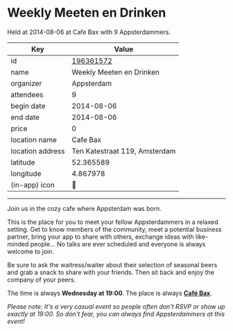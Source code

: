 # Weekly Meeten en Drinken
Held at 2014-08-06 at Cafe Bax with 9 Appsterdammers.
        
|Key|Value
|---|---|
|id|[196361572](https://www.meetup.com/appsterdam/events/196361572/)|
|name|Weekly Meeten en Drinken|
|organizer|Appsterdam|
|attendees|9|
|begin date|2014-08-06|
|end date|2014-08-06|
|price|0|
|location name|Cafe Bax|
|location address|Ten Katestraat 119, Amsterdam|
|latitude|52.365589|
|longitude|4.867978|
|(in-app) icon|🍺|

---

Join us in the cozy cafe where Appsterdam was born.

This is the place for you to meet your fellow Appsterdammers in a relaxed setting. Get to know members of the community, meet a potential business partner, bring your app to share with others, exchange ideas with like-minded people... No talks are ever scheduled and everyone is always welcome to join.

Be sure to ask the waitress/waiter about their selection of seasonal beers and grab a snack to share with your friends. Then sit back and enjoy the company of your peers.

The time is always **Wednesday at 19:00**. The place is always **[Café Bax](http://www.cafebax.nl/)**.

*Please note: It's a very casual event so people often don't RSVP or show up exactly at 19:00. So don't fear, you can *always* find Appsterdammers at this event!*


